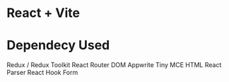 # React + Vite

# Dependecy Used
  
  Redux / Redux Toolkit
  React Router DOM
  Appwrite
  Tiny MCE
  HTML React Parser
  React Hook Form